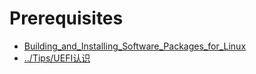 # Prerequisites

  * [Building_and_Installing_Software_Packages_for_Linux](Building_and_Installing_Software_Packages_for_Linux.html)
  * [../Tips/UEFI认识](../Tips/UEFI认识.html)

